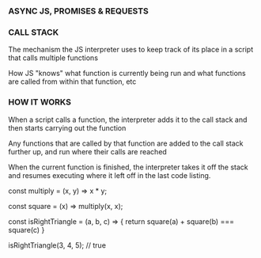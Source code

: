 ### ASYNC JS, PROMISES & REQUESTS

### CALL STACK

The mechanism the JS interpreter uses to keep track
of its place in a script that calls multiple functions

How JS "knows" what function is currently being run and
what functions are called from within that function, etc

### HOW IT WORKS

When a script calls a function, the interpreter adds it to
the call stack and then starts carrying out the function

Any functions that are called by that function are added
to the call stack further up, and run where their calls are
reached

When the current function is finished, the interpreter takes
it off the stack and resumes executing where it left off
in the last code listing.

const multiply = (x, y) => x \* y;

const square = (x) => multiply(x, x);

const isRightTriangle = (a, b, c) => {
return square(a) + square(b) === square(c)
}

isRightTriangle(3, 4, 5); // true
